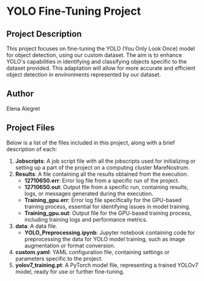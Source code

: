 # YOLO Fine-Tuning Project

## Project Description
This project focuses on fine-tuning the YOLO (You Only Look Once) model for object detection, using our custom dataset. The aim is to enhance YOLO's capabilities in identifying and classifying objects specific to the dataset provided. This adaptation will allow for more accurate and efficient object detection in environments represented by our dataset.

## Author
Elena Alegret

## Project Files
Below is a list of the files included in this project, along with a brief description of each:

1. **Jobscripts**: A job script file with all the jobscripts used for initializing or setting up a part of the project on a computing cluster MareNostrum.
2. **Results**: A file containing all the results obtained from the execution.
    - **12710650.err**: Error log file from a specific run of the project.
    - **12710650.out**: Output file from a specific run, containing results, logs, or messages generated during the execution.
    - **Training_gpu.err**: Error log file specifically for the GPU-based training process, essential for identifying issues in model training.
    - **Training_gpu.out**: Output file for the GPU-based training process, including training logs and performance metrics.
3. **data**: A data file.
   - **YOLO_Preprocessing.ipynb**: Jupyter notebook containing code for preprocessing the data for YOLO model training, such as image augmentation or format conversion.
5. **custom.yaml**: YAML configuration file, containing settings or parameters specific to the project.
6. **yolov7_training.pt**: A PyTorch model file, representing a trained YOLOv7 model, ready for use or further fine-tuning.
